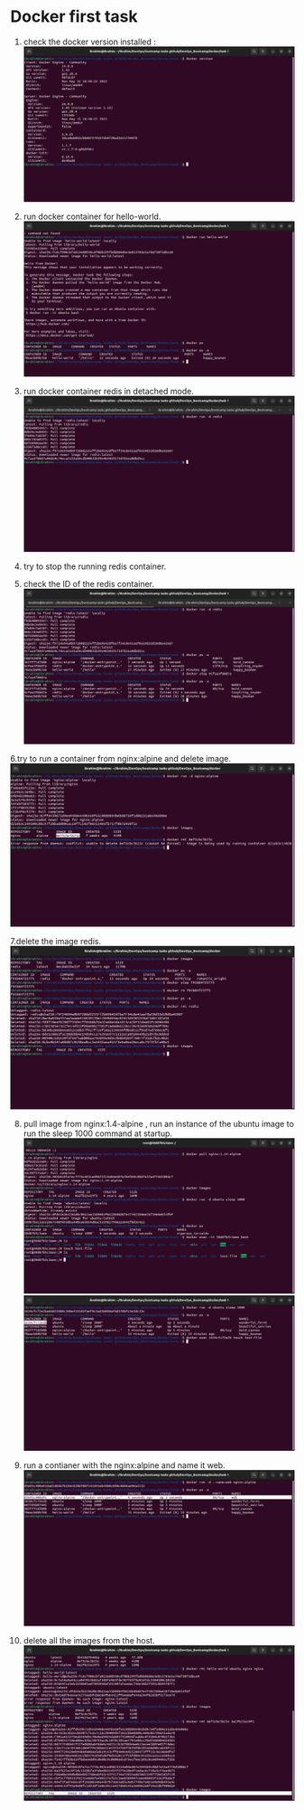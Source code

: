 # Docker first task

1. check the docker version installed :
![](https://github.com/IbrahimmAdel/DevOps_Bootcamp/blob/main/docker/task%201/screen-shots/1.png)

2. run docker container for hello-world.
![](https://github.com/IbrahimmAdel/DevOps_Bootcamp/blob/main/docker/task%201/screen-shots/2.png)

3. run docker container redis in detached mode.
![](https://github.com/IbrahimmAdel/DevOps_Bootcamp/blob/main/docker/task%201/screen-shots/3.png)

4. try to stop the running redis container.
5. check the ID of the redis container.
![](https://github.com/IbrahimmAdel/DevOps_Bootcamp/blob/main/docker/task%201/screen-shots/4%2C5.png)

6.try to run a container from nginx:alpine and delete image.
![](https://github.com/IbrahimmAdel/DevOps_Bootcamp/blob/main/docker/task%201/screen-shots/6.png)

7.delete the image redis.
![](https://github.com/IbrahimmAdel/DevOps_Bootcamp/blob/main/docker/task%201/screen-shots/7.png)

8. pull image from nginx:1.4-alpine , run an instance of the ubuntu image to run the sleep 1000 command at startup.
![](https://github.com/IbrahimmAdel/DevOps_Bootcamp/blob/main/docker/task%201/screen-shots/8.png)
![](https://github.com/IbrahimmAdel/DevOps_Bootcamp/blob/main/docker/task%201/screen-shots/8.2.png)

9. run a contianer with the nginx:alpine and name it web.
![](https://github.com/IbrahimmAdel/DevOps_Bootcamp/blob/main/docker/task%201/screen-shots/9.png)

10. delete all the images from the host.
![](https://github.com/IbrahimmAdel/DevOps_Bootcamp/blob/main/docker/task%201/screen-shots/10.png)

